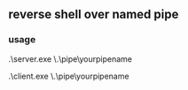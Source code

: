 ## reverse shell over named pipe

### usage
.\server.exe \\.\pipe\yourpipename

.\client.exe \\.\pipe\yourpipename

